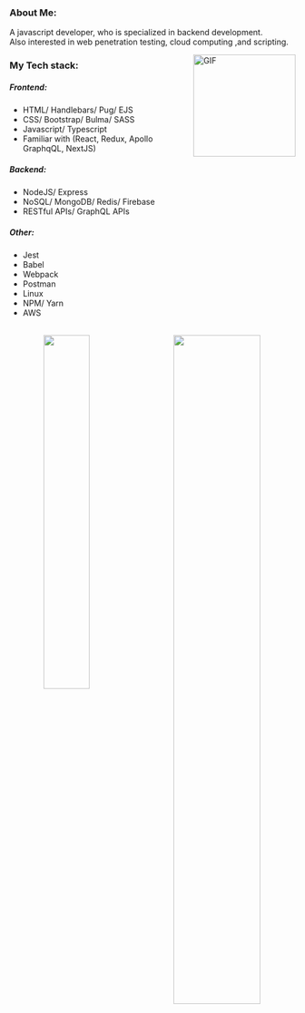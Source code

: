 

### About Me:
A javascript developer, who is specialized in backend development.<br/> Also interested in web penetration testing, cloud computing ,and scripting.


<img align="right" height="180px" alt="GIF" src="https://media.tenor.com/Yzeh4Z4UQuAAAAAC/viciadoemcodar.gif" />

### My Tech stack:
##### Frontend: 
- HTML/ Handlebars/ Pug/ EJS
- CSS/ Bootstrap/ Bulma/ SASS
- Javascript/ Typescript
- Familiar with (React, Redux, Apollo GraphqQL, NextJS)
##### Backend:
- NodeJS/ Express
- NoSQL/ MongoDB/ Redis/ Firebase
- RESTful APIs/ GraphQL APIs

##### Other:
- Jest
- Babel
- Webpack
- Postman
- Linux
- NPM/ Yarn
- AWS

<br/>

<div align="center">
  <img align="left" width="40%" src="https://github-readme-stats-eight-theta.vercel.app/api/top-langs/?username=AhmedElgaidi&layout=compact&langs_count=6&theme=radical">

  <img align="right" width="55%" src="https://github-readme-stats-eight-theta.vercel.app/api?username=AhmedElgaidi&show_icons=true&theme=radical&include_all_commits=true&count_private=true&hide=issues"/>

 </div>
  
  
  
  
  
 

